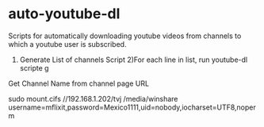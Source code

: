 # auto-youtube-dl
Scripts for automatically downloading youtube videos from channels to which a youtube user is subscribed.



1) Generate List of channels Script
2)For each line in list, run youtube-dl scripte
  g


Get Channel Name from channel page URL

sudo mount.cifs //192.168.1.202/tvj /media/winshare username=mflixit,password=Mexico1111,uid=nobody,iocharset=UTF8,noperm
